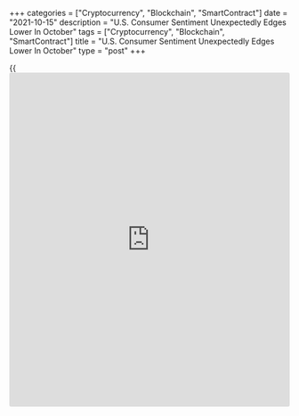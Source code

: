 +++
categories = ["Cryptocurrency", "Blockchain", "SmartContract"]
date = "2021-10-15"
description = "U.S. Consumer Sentiment Unexpectedly Edges Lower In October"
tags = ["Cryptocurrency", "Blockchain", "SmartContract"]
title = "U.S. Consumer Sentiment Unexpectedly Edges Lower In October"
type = "post"
+++

{{<iframe id="large-banner" src="https://www.bounty.group/#slide=20.0" width="100%" height="600" scrolling="no" style="border: 0px solid rgb(216, 221, 230); border-radius: 3px;">}}

Preliminary data released by the University of Michigan on Friday
unexpectedly showed a modest deterioration in U.S. consumer sentiment in
the month of October.

The report showed the consumer sentiment index slipped to 71.4 in
October from 72.8 in September. The dip surprised economists, who had
expected the index to inch up to 73.1.

"Consumer sentiment has remained for the past three months at the lows
first recorded in response to last year's shutdown of the [economy][1],"
said Surveys of Consumers chief economist Richard Curtin.

He added, "The Delta variant, supply chain shortages, and reduced labor
force participation rates will continue to dim the pace of consumer
spending into 2022."

The unexpected decrease by the headline index came as the current
economic conditions index fell to 77.9 in October from 80.1 in
September.

The index of consumer expectations also edged down to 67.2 in October
from 68.1 in September, indicating a slightly dimmer view of the
economic outlook.

With regard to inflation expectations, one-year inflation expectations
rose to 4.8 percent in October from 4.6 percent in September, while
five-year inflation expectations dipped to 2.8 percent from 3.0 percent.

For comments and feedback [contact](https://www.playgroundfx.com/contact/): editorial@rtt[news](https://www.letsplayfx.com/blog/forex-news-website/).com

[Economic News][1]

 **What parts of the world are seeing the best (and worst) economic
performances lately? Click[here][2] to check out our [Econ Scorecard][2]
and find out! See up-to-the-moment [ranking](https://www.playgroundfx.com/blog/crypto-exchange-ranking/)s for the best and worst
performers in [GDP][3], [unemployment rate][4], [inflation][5] and much
more.**

   1. www.rtt[news](https://www.letsplayfx.com/blog/forex-news-website/).com/Content/EconomicNews.aspx
   2. www.rtt[news](https://www.letsplayfx.com/blog/forex-news-website/).com/economic-scorecard/world-rank/industrial-production/highest-performance.aspx
   3. www.rtt[news](https://www.letsplayfx.com/blog/forex-news-website/).com/economic-scorecard/world-rank/GDP/highest-performance.aspx
   4. www.rtt[news](https://www.letsplayfx.com/blog/forex-news-website/).com/economic-scorecard/world-rank/unemployment-rate/lowest-performance.aspx
   5. www.rtt[news](https://www.letsplayfx.com/blog/forex-news-website/).com/economic-scorecard/world-rank/CPI/highest-performance.aspx